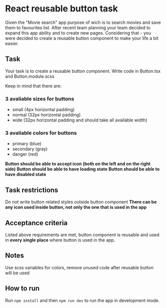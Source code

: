 # React reusable button task

Given the "Movie search" app purpose of wich is to search movies and save them to favourites list.
After recent team planning your team decided to expand this app ability and to create new pages.
Considering that - you were decided to create a reusable button component to make your life a bit easier.

## Task

Your task is to create a reusable button component. Write code in Button.tsx and Button.module.scss

Keep in mind that there are:

### 3 avaliable sizes for buttons
- small (4px horizontal padding)
- normal (32px horizontal padding)
- wide (32px horizontal padding and should take all available width)

### 3 avaliable colors for buttons
- primary (blue)
- secondary (gray)
- danger (red)

**Button should be able to accept icon (both on the left and on the right side)**
**Button should be able to have loading state**
**Button should be able to have disabled state**

## Task restrictions

Do not write button related styles outside button component
**There can be any icon used inside button, not only the one that is used in the app**

## Acceptance criteria

Listed above requirements are met, button component is reusable and used in **every single place** where button is used in the app.

## Notes

Use scss variables for colors, remove unused code after reusable button will be used

## How to run

Run `npm install` and then `npm run dev` to run the app in development mode.
